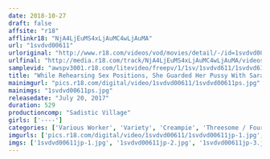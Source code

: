 ```yaml
---
date: 2018-10-27
draft: false
affsite: "r18"
afflinkr18: "NjA4LjEuMS4xLjAuMC4wLjAuMA"
url: "1svdvd00611"
urloriginal: "http://www.r18.com/videos/vod/movies/detail/-/id=1svdvd00611"
urlfinal: "http://media.r18.com/track/NjA4LjEuMS4xLjAuMC4wLjAuMA/videos/vod/movies/detail/-/id=1svdvd00611"
samplevid: "awspv3001.r18.com/litevideo/freepv/1/1sv/1svdvd611/1svdvd611_dmb_w.mp4"
title: "While Rehearsing Sex Positions, She Guarded Her Pussy With Saran Wrap, But Whether It Was On Purpose Or A Coincidence, His Dick Slipped Right In For Some Creampie Sex! But She Was Told, 'Well Of Course That Would Happen,' And All She Could Do Was Cry Sadistic Village 57 Female ADs"
mainimgurl: "pics.r18.com/digital/video/1svdvd00611/1svdvd00611ps.jpg"
mainimgs: "1svdvd00611ps.jpg"
releasedate: "July 20, 2017"
duration: 529
productioncomp: "Sadistic Village"
girls: ['----']
categories: ['Various Worker', 'Variety', 'Creampie', 'Threesome / Foursome', 'Hi-Def']
imgurls: ['pics.r18.com/digital/video/1svdvd00611/1svdvd00611jp-1.jpg', 'pics.r18.com/digital/video/1svdvd00611/1svdvd00611jp-2.jpg', 'pics.r18.com/digital/video/1svdvd00611/1svdvd00611jp-3.jpg', 'pics.r18.com/digital/video/1svdvd00611/1svdvd00611jp-4.jpg', 'pics.r18.com/digital/video/1svdvd00611/1svdvd00611jp-5.jpg', 'pics.r18.com/digital/video/1svdvd00611/1svdvd00611jp-6.jpg', 'pics.r18.com/digital/video/1svdvd00611/1svdvd00611jp-7.jpg', 'pics.r18.com/digital/video/1svdvd00611/1svdvd00611jp-8.jpg', 'pics.r18.com/digital/video/1svdvd00611/1svdvd00611jp-9.jpg', 'pics.r18.com/digital/video/1svdvd00611/1svdvd00611jp-10.jpg', 'pics.r18.com/digital/video/1svdvd00611/1svdvd00611jp-11.jpg', 'pics.r18.com/digital/video/1svdvd00611/1svdvd00611jp-12.jpg', 'pics.r18.com/digital/video/1svdvd00611/1svdvd00611jp-13.jpg', 'pics.r18.com/digital/video/1svdvd00611/1svdvd00611jp-14.jpg', 'pics.r18.com/digital/video/1svdvd00611/1svdvd00611jp-15.jpg', 'pics.r18.com/digital/video/1svdvd00611/1svdvd00611jp-16.jpg', 'pics.r18.com/digital/video/1svdvd00611/1svdvd00611jp-17.jpg', 'pics.r18.com/digital/video/1svdvd00611/1svdvd00611jp-18.jpg', 'pics.r18.com/digital/video/1svdvd00611/1svdvd00611jp-19.jpg', 'pics.r18.com/digital/video/1svdvd00611/1svdvd00611jp-20.jpg']
imgs: ['1svdvd00611jp-1.jpg', '1svdvd00611jp-2.jpg', '1svdvd00611jp-3.jpg', '1svdvd00611jp-4.jpg', '1svdvd00611jp-5.jpg', '1svdvd00611jp-6.jpg', '1svdvd00611jp-7.jpg', '1svdvd00611jp-8.jpg', '1svdvd00611jp-9.jpg', '1svdvd00611jp-10.jpg', '1svdvd00611jp-11.jpg', '1svdvd00611jp-12.jpg', '1svdvd00611jp-13.jpg', '1svdvd00611jp-14.jpg', '1svdvd00611jp-15.jpg', '1svdvd00611jp-16.jpg', '1svdvd00611jp-17.jpg', '1svdvd00611jp-18.jpg', '1svdvd00611jp-19.jpg', '1svdvd00611jp-20.jpg']
---
```

